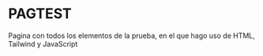 # PAGTEST
Pagina con todos los elementos de la prueba, en el que hago uso de HTML, Tailwind y JavaScript
